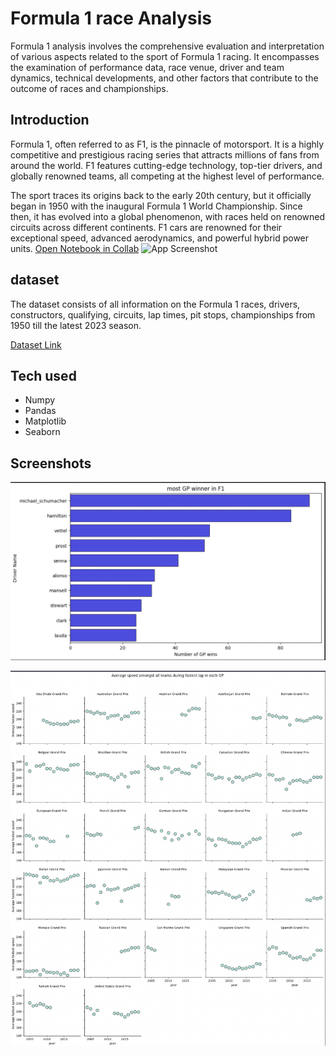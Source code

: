 
# Formula 1 race Analysis

Formula 1 analysis involves the comprehensive evaluation and interpretation of various aspects related to the sport of Formula 1 racing. It encompasses the examination of performance data, race venue, driver and team dynamics, technical developments, and other factors that contribute to the outcome of races and championships.




## Introduction
Formula 1, often referred to as F1, is the pinnacle of motorsport. It is a highly competitive and prestigious racing series that attracts millions of fans from around the world. F1 features cutting-edge technology, top-tier drivers, and globally renowned teams, all competing at the highest level of performance.

The sport traces its origins back to the early 20th century, but it officially began in 1950 with the inaugural Formula 1 World Championship. Since then, it has evolved into a global phenomenon, with races held on renowned circuits across different continents. F1 cars are renowned for their exceptional speed, advanced aerodynamics, and powerful hybrid power units.
[Open Notebook in Collab](https://colab.research.google.com/drive/1lyR3GVKkuD0-Go7eDa-R04oO_8a6A-KE?usp=sharing)
![App Screenshot](https://r4.wallpaperflare.com/wallpaper/422/882/465/ineos-iwc-lewis-hamilton-mercedes-amg-petronas-formula-1-hd-wallpaper-21cf3bc48a75fd63d7fa5cca7e1ca608.jpg)

## dataset
The dataset consists of all information on the Formula 1 races, drivers, constructors, qualifying, circuits, lap times, pit stops, championships from 1950 till the latest 2023 season.

[Dataset Link](https://www.kaggle.com/datasets/rohanrao/formula-1-world-championship-1950-2020?select=constructor_results.csv)
## Tech used

* Numpy
* Pandas
* Matplotlib
* Seaborn

## Screenshots
![App Screenshot](https://github.com/jayesh-masade/Formula-1-Analysis/blob/main/imgs/Screenshot%202023-06-29%20at%208.14.56%20PM.png?raw=true)


![App Screenshot](https://github.com/jayesh-masade/Formula-1-Analysis/blob/main/imgs/Screenshot%202023-06-29%20at%208.15.07%20PM.png?raw=true)
